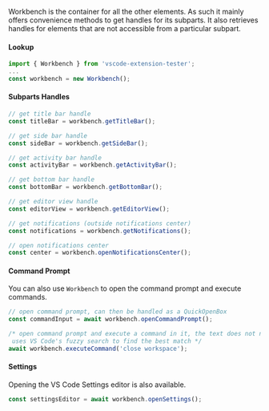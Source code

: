 Workbench is the container for all the other elements. As such it mainly offers convenience methods to get handles for its subparts. It also retrieves handles for elements that are not accessible from a particular subpart.

#### Lookup
```typescript
import { Workbench } from 'vscode-extension-tester'; 
...
const workbench = new Workbench();
```

#### Subparts Handles
```typescript
// get title bar handle
const titleBar = workbench.getTitleBar();

// get side bar handle
const sideBar = workbench.getSideBar();

// get activity bar handle
const activityBar = workbench.getActivityBar();

// get bottom bar handle
const bottomBar = workbench.getBottomBar();

// get editor view handle
const editorView = workbench.getEditorView();

// get notifications (outside notifications center)
const notifications = workbench.getNotifications();

// open notifications center
const center = workbench.openNotificationsCenter();
```

#### Command Prompt
You can also use ```Workbench``` to open the command prompt and execute commands.
```typescript
// open command prompt, can then be handled as a QuickOpenBox
const commandInput = await workbench.openCommandPrompt();

/* open command prompt and execute a command in it, the text does not need to be a perfect match
 uses VS Code's fuzzy search to find the best match */
await workbench.executeCommand('close workspace');
```

#### Settings
Opening the VS Code Settings editor is also available.
```typescript
const settingsEditor = await workbench.openSettings();
```
